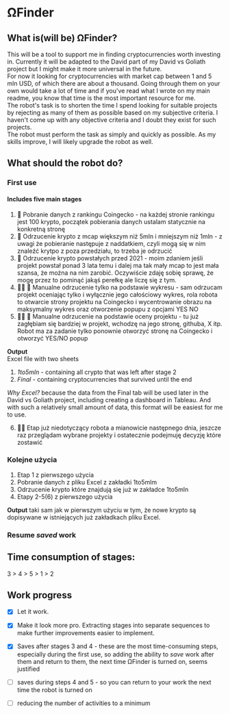 # ΩFinder

## What is(will be) ΩFinder?
This will be a tool to support me in finding cryptocurrencies worth investing in. Currently it will be adapted to the David part of my David vs Goliath project but I might make it more universal in the future.<br>
For now it looking for cryptocurrencies with market cap between 1 and 5 mln USD, of which there are about a thousand. Going through them on your own would take a lot of time and if you've read what I wrote on my main readme, you know that time is the most important resource for me. <br>
The robot's task is to shorten the time I spend looking for suitable projects by rejecting as many of them as possible based on my subjective criteria. I haven't come up with any objective criteria and I doubt they exist for such projects.<br>
The robot must perform the task as simply and quickly as possible. As my skills improve, I will likely upgrade the robot as well.

## What should the robot do?
### First use
#### Includes five main stages
1. 🤖 Pobranie danych z rankingu Coingecko - na każdej stronie rankingu jest 100 krypto, początek pobierania danych ustalam statycznie na konkretną stronę
2. 🤖 Odrzucenie krypto z mcap większym niż 5mln i mniejszym niż 1mln - z uwagi że pobieranie następuje z naddatkiem, czyli mogą się w nim znaleźć krytpo z poza przedziału, to trzeba je odrzucić
3. 🤖 Odrzucenie krypto powstałych przed 2021 - moim zdaniem jeśli projekt powstał ponad 3 lata temu i dalej ma tak mały mcap to jest mała szansa, że można na nim zarobić. Oczywiście zdaję sobię sprawę, że mogę przez to pominąć jakąś perełkę ale liczę się z tym.
4. 👨‍💻 🤖 Manualne odrzucenie tylko na podstawie wykresu - sam odrzucam projekt oceniając tylko i wyłącznie jego całościowy wykres, rola robota to otwarcie strony projektu na Coingecko i wycentrowanie obrazu na maksymalny wykres oraz otworzenie popupu z opcjami YES NO
5. 👨‍💻 🤖 Manualne odrzucenie na podstawie oceny projektu - tu już zagłębiam się bardziej w projekt, wchodzę na jego stronę, githuba, X itp. Robot ma za zadanie tylko ponownie otworzyć stronę na Coingecko i otworzyć YES/NO popup

**Output**<br>
Excel file with two sheets
1. _1to5mln_ - containing all crypto that was left after stage 2
2. _Final_ - containing cryptocurrencies that survived until the end

_Why Excel?_ because the data from the Final tab will be used later in the David vs Goliath project, including creating a dashboard in Tableau. And with such a relatively small amount of data, this format will be easiest for me to use.

6. 👨‍💻 Etap już niedotyczący robota a mianowicie następnego dnia, jeszcze raz przeglądam wybrane projekty i ostatecznie podejmuję decyzję które zostawić

### Kolejne użycia
1. Etap 1 z pierwszego użycia
2. Pobranie danych z pliku Excel z zakładki 1to5mlm
3. Odrzucenie krypto które znajdują się już w zakładce 1to5mln
4. Etapy 2-5(6) z pierwszego użycia

**Output**
taki sam jak w pierwszym użyciu w tym, że nowe krypto są dopisywane w istniejących już zakładkach pliku Excel.

### Resume _saved_ work

## Time consumption of stages:
3 > 4 > 5 > 1 > 2

## Work progress
- [x] Let it work.
- [x] Make it look more pro. Extracting stages into separate sequences to make further improvements easier to implement.
- [x] Saves after stages 3 and 4 - these are the most time-consuming steps, especially during the first use, so adding the ability to _save_ work after them and return to them, the next time ΩFinder is turned on, seems justified
- [ ] saves during steps 4 and 5 - so you can return to your work the next time the robot is turned on
- [ ] reducing the number of activities to a minimum

